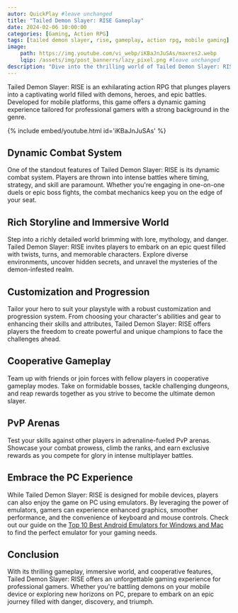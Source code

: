 ```yaml
---
autor: QuickPlay #leave unchanged
title: "Tailed Demon Slayer: RISE Gameplay"
date: 2024-02-06 10:00:00
categories: [Gaming, Action RPG]
tags: [tailed demon slayer, rise, gameplay, action rpg, mobile gaming]
image: 
    path: https://img.youtube.com/vi_webp/iKBaJnJuSAs/maxres2.webp 
    lqip: /assets/img/post_bannerrs/lazy_pixel.png #leave unchanged
description: "Dive into the thrilling world of Tailed Demon Slayer: RISE, an action-packed RPG adventure for mobile gamers. Discover its exciting gameplay, unique features, and how to enhance your gaming experience on both mobile and PC with emulators."
---
```


Tailed Demon Slayer: RISE is an exhilarating action RPG that plunges players into a captivating world filled with demons, heroes, and epic battles. Developed for mobile platforms, this game offers a dynamic gaming experience tailored for professional gamers with a strong background in the genre.

{% include embed/youtube.html id='iKBaJnJuSAs' %}

## Dynamic Combat System
One of the standout features of Tailed Demon Slayer: RISE is its dynamic combat system. Players are thrown into intense battles where timing, strategy, and skill are paramount. Whether you're engaging in one-on-one duels or epic boss fights, the combat mechanics keep you on the edge of your seat.

## Rich Storyline and Immersive World
Step into a richly detailed world brimming with lore, mythology, and danger. Tailed Demon Slayer: RISE invites players to embark on an epic quest filled with twists, turns, and memorable characters. Explore diverse environments, uncover hidden secrets, and unravel the mysteries of the demon-infested realm.

## Customization and Progression
Tailor your hero to suit your playstyle with a robust customization and progression system. From choosing your character's abilities and gear to enhancing their skills and attributes, Tailed Demon Slayer: RISE offers players the freedom to create powerful and unique champions to face the challenges ahead.

## Cooperative Gameplay
Team up with friends or join forces with fellow players in cooperative gameplay modes. Take on formidable bosses, tackle challenging dungeons, and reap rewards together as you strive to become the ultimate demon slayer.

## PvP Arenas
Test your skills against other players in adrenaline-fueled PvP arenas. Showcase your combat prowess, climb the ranks, and earn exclusive rewards as you compete for glory in intense multiplayer battles.

## Embrace the PC Experience
While Tailed Demon Slayer: RISE is designed for mobile devices, players can also enjoy the game on PC using emulators. By leveraging the power of emulators, gamers can experience enhanced graphics, smoother performance, and the convenience of keyboard and mouse controls. Check out our guide on the [Top 10 Best Android Emulators for Windows and Mac](https://quickplaymobile.github.io/posts/Top-10-Best-Android-Emulators-for-Windows-and-Mac/) to find the perfect emulator for your gaming needs.

## Conclusion
With its thrilling gameplay, immersive world, and cooperative features, Tailed Demon Slayer: RISE offers an unforgettable gaming experience for professional gamers. Whether you're battling demons on your mobile device or exploring new horizons on PC, prepare to embark on an epic journey filled with danger, discovery, and triumph.


